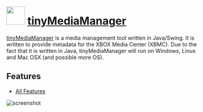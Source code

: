 # <img src="https://cdn.rawgit.com/JourneyOver/chocolatey-packages/d61a42c79ab623058016374744a00e2b583650ed/icons/tmm.png" width="48" height="48"/> [tinyMediaManager](https://chocolatey.org/packages/tinymediamanager)

[tinyMediaManager](http://www.tinymediamanager.org) is a media management tool written in Java/Swing. It is written to provide metadata for the XBOX Media Center (XBMC). Due to the fact that it is written in Java, tinyMediaManager will run on Windows, Linux and Mac OSX (and possible more OS).

## Features

- [All Features](http://www.tinymediamanager.org/features)

![screenshot](https://raw.githubusercontent.com/JourneyOver/chocolatey-packages/master/readme_imgs/tinymediamanager.png)
